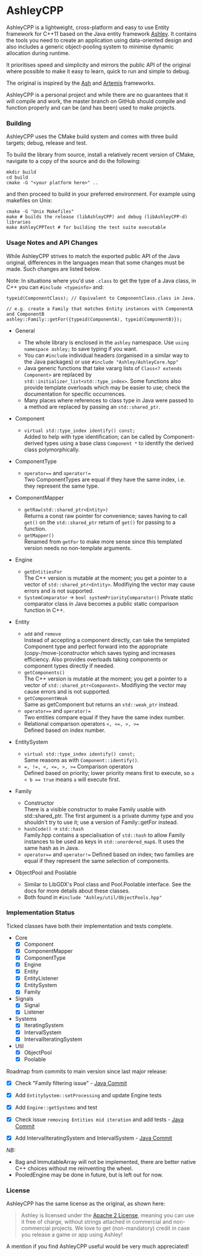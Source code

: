 AshleyCPP
=========

AshleyCPP is a lightweight, cross-platform and easy to use Entity framework for C++11 based on the Java entity framework
[Ashley](https://github.com/libgdx/ashley/). It contains the tools you need to create an application using data-oriented
design and also includes a generic object-pooling system to minimise dynamic allocation during runtime.

It prioritises speed and simplicity and mirrors the public API of the original where possible to make it easy to learn,
quick to run and simple to debug.

The original is inspired by the [Ash](http://www.ashframework.org/) and
[Artemis](http://gamadu.com/artemis/) frameworks.

AshleyCPP is a personal project and while there are no guarantees that it will compile and work, the master branch
on GitHub should compile and function properly and can be (and has been) used to make projects.

### Building

AshleyCPP uses the CMake build system and comes with three build targets; debug, release and test.

To build the library from source, install a relatively recent version of CMake, navigate to a copy of the source and
do the following:

    mkdir build
    cd build
    cmake -G "<your platform here>" ..

and then proceed to build in your preferred environment. For example using makefiles on Unix:

    cmake -G "Unix Makefiles"
    make # builds the release (libAshleyCPP) and debug (libAshleyCPP-d) libraries
    make AshleyCPPTest # for building the test suite executable


### Usage Notes and API Changes
While AshleyCPP strives to match the exported public API of the Java original, differences in the languages mean that some changes must be made. Such changes are listed below.

Note: In situations where you'd use `.class` to get the type of a Java class, in C++ you can `#include <typeinfo>` and:

    typeid(ComponentClass); // Equivalent to ComponentClass.class in Java.  
    
    // e.g. create a Family that matches Entity instances with ComponentA and ComponentB
    ashley::Family::getFor({typeid(ComponentA), typeid(ComponentB)});
     
- General
  - The whole library is enclosed in the `ashley` namespace. Use `using namespace ashley;` to save typing if you want.
  - You can `#include` individual headers (organised in a similar way to the Java packages) or use `#include "Ashley/AshleyCore.hpp"`
  - Java generic functions that take vararg lists of `Class<? extends Component>` are replaced by
    `std::initializer_list<std::type_index>`. Some functions also provide template overloads which may be
    easier to use; check the documentation for specific occurrences.
  - Many places where references to class type in Java were passed to a method are replaced by passing an `std::shared_ptr`.
  
- Component
  - `virtual std::type_index identify() const;`  
    Added to help with type identification; can be called by Component-derived types using a base class `Component *`
    to identify the derived class polymorphically.
    
- ComponentType  
  - `operator==` and `operator!=`  
  Two ComponentTypes are equal if they have the same index, i.e. they represent the same type.
  
- ComponentMapper
  - `getRaw(std::shared_ptr<Entity>)`   
  Returns a const raw pointer for convenience; saves having to call `get()` on the `std::shared_ptr` return of `get()` for passing to a function.
  - `getMapper()`   
  Renamed from `getFor` to make more sense since this templated version needs no non-template arguments.
  
- Engine
  - `getEntitiesFor`  
  The C++ version is mutable at the moment; you get a pointer to a vector of `std::shared_ptr<Entity>`. Modifiying
  the vector may cause errors and is not supported.
  - `SystemComparator` -> `bool systemPriorityComparator()`
  Private static comparator class in Java becomes a public static comparison function in C++.
  
- Entity
  - `add` and `remove`  
  Instead of accepting a component directly, can take the templated Component type and perfect forward into the
  appropriate (copy-/move-)constructor which saves typing and increases efficiency.
  Also provides overloads taking components or component types directly if needed.
  - `getComponents()`  
  The C++ version is mutable at the moment; you get a pointer to a vector of `std::shared_ptr<Component>`. Modifiying
  the vector may cause errors and is not supported.
  - `getComponentWeak`  
  Same as getComponent but returns an `std::weak_ptr` instead.
  - `operator==` and `operator!=`  
  Two entities compare equal if they have the same index number.
  - Relational comparison operators `<, <=, >, >=`  
  Defined based on index number.
  
- EntitySystem
  - `virtual std::type_index identify() const;`  
    Same reasons as with `Component::identify()`.
  - `=, !=, <, <=, >, >=` Comparison operators  
  Defined based on priority; lower priority means first to execute, so `a < b == true` means `a` will execute first.
  
- Family
  - Constructor  
    There is a visible constructor to make Family usable with std::shared_ptr. The first argument is a private dummy type
    and you shouldn't try to use it; use a version of Family::getFor instead.
  - `hashCode()` -> `std::hash`  
  Family.hpp contains a specialisation of `std::hash` to allow Family instances to be used as keys in
  `std::unordered_map`s. It uses the same hash as in Java.
  - `operator==` and `operator!=`
  Defined based on index; two families are equal if they represent the same selection of components.
  
- ObjectPool<T> and Poolable
  - Similar to LibGDX's Pool class and Pool.Poolable interface. See the docs for more details about these classes.
  - Both found in `#include "Ashley/util/ObjectPools.hpp"`

### Implementation Status
Ticked classes have both their implementation and tests complete.
- Core
  - [x] Component
  - [x] ComponentMapper
  - [x] ComponentType
  - [x] Engine
  - [x] Entity
  - [x] EntityListener
  - [x] EntitySystem
  - [x] Family
- Signals
  - [x] Signal
  - [x] Listener
- Systems
  - [x] IteratingSystem
  - [x] IntervalSystem
  - [x] IntervalIteratingSystem
- Util
  - [x] ObjectPool
  - [x] Poolable
  
Roadmap from commits to main version since last major release:
- [x] Check "Family filtering issue" - [Java Commit](https://github.com/libgdx/ashley/commit/325223d82935138fc5a28505660c2b23a05cfc6b)
- [x] Add `EntitySystem::setProcessing` and update Engine tests
- [x] Add `Engine::getSystems` and test
- [x] Check issue `removing Entities mid iteration` and add tests - [Java Commit](https://github.com/libgdx/ashley/commit/a2a63f4e42e09e3221331b2333e675b3a4ab6fe3)
- [x] Add IntervalIteratingSystem and IntervalSystem - [Java Commit](https://github.com/libgdx/ashley/commit/47bf907b15ad8ed4297a10eb6b6b311e1542dcb8)

  
*NB:*
- Bag and ImmutableArray will not be implemented, there are better native C++ choices without me reinventing the wheel.
- PooledEngine may be done in future, but is left out for now.

### License

AshleyCPP has the same license as the original, as shown here:

> Ashley is licensed under the [Apache 2 License](https://github.com/libgdx/ashley/blob/master/LICENSE), meaning you
> can use it free of charge, without strings attached in commercial and non-commercial projects. We love to
> get (non-mandatory) credit in case you release a game or app using Ashley!

A mention if you find AshleyCPP useful would be very much appreciated!